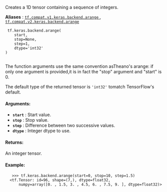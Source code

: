 Creates a 1D tensor containing a sequence of integers.

**Aliases** : [ `tf.compat.v1.keras.backend.arange` ](/api_docs/python/tf/keras/backend/arange), [ `tf.compat.v2.keras.backend.arange` ](/api_docs/python/tf/keras/backend/arange)

```
 tf.keras.backend.arange(
    start,
    stop=None,
    step=1,
    dtype='int32'
)
 
```

The function arguments use the same convention asTheano's arange: if only one argument is provided,it is in fact the "stop" argument and "start" is 0.

The default type of the returned tensor is  `'int32'`  tomatch TensorFlow's default.

#### Arguments:
- **`start`** : Start value.
- **`stop`** : Stop value.
- **`step`** : Difference between two successive values.
- **`dtype`** : Integer dtype to use.


#### Returns:
An integer tensor.

#### Example:


```
   >>> tf.keras.backend.arange(start=0, stop=10, step=1.5)
  <tf.Tensor: id=96, shape=(7,), dtype=float32,
      numpy=array([0. , 1.5, 3. , 4.5, 6. , 7.5, 9. ], dtype=float32)>

 
```


